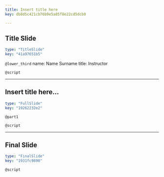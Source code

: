 ```yaml
---
title: Insert title here
key: db8d5c421cb76b9e5a85f8e22cd5dcb0

---
```

## Title Slide

```yaml
type: "TitleSlide"
key: "41a97651b5"
```

`@lower_third`
name: Name Surname
title: Instructor


`@script`



---
## Insert title here...

```yaml
type: "FullSlide"
key: "19262232e2"
```

`@part1`



`@script`



---
## Final Slide

```yaml
type: "FinalSlide"
key: "1931fc9890"
```

`@script`


